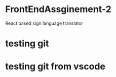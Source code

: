 # FrontEndAssginement-2
React based sign language translator
# testing git
# testing git from vscode